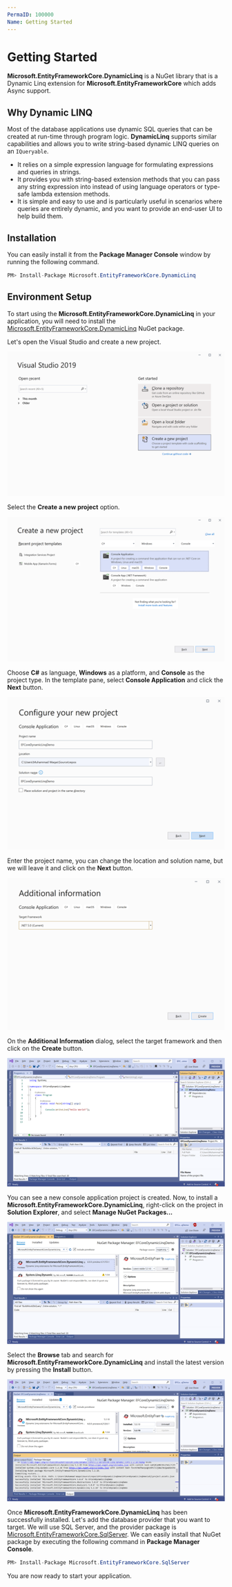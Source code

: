 ```yaml
---
PermaID: 100000
Name: Getting Started
---
```


# Getting Started

**Microsoft.EntityFrameworkCore.DynamicLinq** is a NuGet library that is a Dynamic Linq extension for **Microsoft.EntityFrameworkCore** which adds Async support. 

## Why Dynamic LINQ

Most of the database applications use dynamic SQL queries that can be created at run-time through program logic. **DynamicLinq** supports similar capabilities and allows you to write string-based dynamic LINQ queries on an `IQueryable`.

 - It relies on a simple expression language for formulating expressions and queries in strings.
 - It provides you with string-based extension methods that you can pass any string expression into instead of using language operators or type-safe lambda extension methods.
 - It is simple and easy to use and is particularly useful in scenarios where queries are entirely dynamic, and you want to provide an end-user UI to help build them.
 
## Installation

You can easily install it from the **Package Manager Console** window by running the following command.

```csharp
PM> Install-Package Microsoft.EntityFrameworkCore.DynamicLinq
```

## Environment Setup

To start using the **Microsoft.EntityFrameworkCore.DynamicLinq** in your application, you will need to install the [Microsoft.EntityFrameworkCore.DynamicLinq](https://www.nuget.org/packages/Microsoft.EntityFrameworkCore.DynamicLinq) NuGet package.

Let's open the Visual Studio and create a new project.

<img src="images/setup-1.png" alt="Create a new project">

Select the **Create a new project** option.

<img src="images/setup-2.png" alt="Select Console Application template">

Choose **C#** as language, **Windows** as a platform, and **Console** as the project type. In the template pane, select **Console Application** and click the **Next** button.

<img src="images/setup-3.png" alt="Configure your new project">

Enter the project name, you can change the location and solution name, but we will leave it and click on the **Next** button.  

<img src="images/setup-4.png" alt="Additional Information">

On the **Additional Information** dialog, select the target framework and then click on the **Create** button.  

<img src="images/setup-5.png" alt="Console Application created">

You can see a new console application project is created. Now, to install a **Microsoft.EntityFrameworkCore.DynamicLinq**, right-click on the project in **Solution Explorer**, and select **Manage NuGet Packages...**

<img src="images/setup-6.png" alt="Install Microsoft.EntityFrameworkCore.DynamicLinq">

Select the **Browse** tab and search for **Microsoft.EntityFrameworkCore.DynamicLinq** and install the latest version by pressing the **Install** button. 

<img src="images/setup-7.png" alt="Microsoft.EntityFrameworkCore.DynamicLinq installed successfully">

Once **Microsoft.EntityFrameworkCore.DynamicLinq** has been successfully installed. Let's add the database provider that you want to target. We will use SQL Server, and the provider package is [Microsoft.EntityFrameworkCore.SqlServer](https://www.nuget.org/packages/Microsoft.EntityFrameworkCore.SqlServer). We can easily install that NuGet package by executing the following command in **Package Manager Console**. 

```csharp
PM> Install-Package Microsoft.EntityFrameworkCore.SqlServer
```

You are now ready to start your application.
